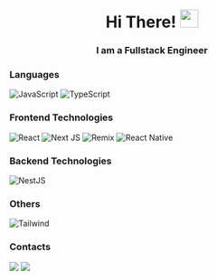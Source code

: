 ### <h1 align="center">Hi There! <img src="https://github.com/blackcater/blackcater/raw/main/images/Hi.gif" height="32"/></h1>
<h3 align="center">I am a Fullstack Engineer</h3>


### Languages
![JavaScript](https://img.shields.io/badge/JAVASCRIPT-000?style=flat-square&logo=JavaScript)
![TypeScript](https://img.shields.io/badge/TYPESCRIPT-000?style=flat-square&logo=TypeScript)

### Frontend Technologies
![React](https://img.shields.io/badge/REACT-000?style=flat-square&logo=React)
![Next JS](https://img.shields.io/badge/NEXTJS-000000?style=flat-square&logo=nextdotjs&logoColor=white)
![Remix](https://img.shields.io/badge/REMIX-000?style=flat-square&logo=remix&logoColor=white)
![React Native](https://img.shields.io/badge/REACT_NATIVE-000?style=flat-square&logo=react)

### Backend Technologies
![NestJS](https://img.shields.io/badge/NESTJS-000?style=flat-square&logo=nestjs&logoColor=E0234E)

### Others
![Tailwind](https://img.shields.io/badge/TAILWIND-000?style=flat-square&logo=tailwindcss)

### Contacts
<a href="https://www.t.me/anasfirly20" target="_blank"><img src="https://img.shields.io/badge/TELEGRAM-000?style=flat-square&logo=Telegram"></a>
<a href="https://linkedin.com/in/anasfirly20" target="_blank"><img src="https://img.shields.io/badge/LINKEDIN-000?style=flat-square&logo=LinkedIn"></a>
